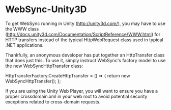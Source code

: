 WebSync-Unity3D
===============

To get WebSync running in Unity (http://unity3d.com/), you may have to use the WWW class (http://docs.unity3d.com/Documentation/ScriptReference/WWW.html) for HTTP transfers instead of the typical HttpWebRequest class used in typical .NET applications.

Thankfully, an anonymous developer has put together an HttpTransfer class that does just this. To use it, simply instruct WebSync's factory model to use the new WebSyncHttpTransfer class:

HttpTransferFactory.CreateHttpTransfer = () =>
{
  return new WebSyncHttpTransfer();
};

If you are using the Unity Web Player, you will want to ensure you have a proper crossdomain.xml in your web root to avoid potential security exceptions related to cross-domain requests.